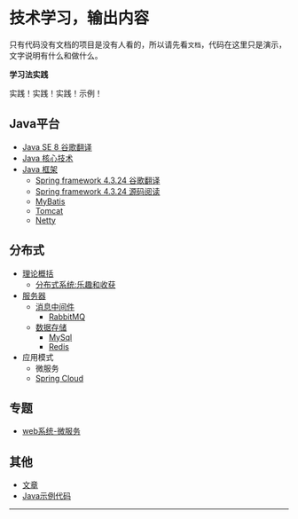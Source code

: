 # 技术学习，输出内容

只有代码没有文档的项目是没有人看的，所以请先看`文档`，代码在这里只是演示，文字说明有什么和做什么。


**学习法实践**

实践！实践！实践！示例！


##  Java平台
- [Java SE 8 谷歌翻译](java_se_doc_zh_8/README.md)
- [Java 核心技术](JavaCore/README.md)
- [Java 框架](JavaFramework/README.md)
  - [Spring framework 4.3.24 谷歌翻译](JavaFramework/spring_framework_doc_zh_4.3.24/README.md)
  - [Spring framework 4.3.24 源码阅读](JavaFramework/spring_framework_source_4.3.24/README.md)
  - [MyBatis](JavaFramework/mybatis/README.md)
  - [Tomcat](JavaFramework/tomcat/README.md)
  - [Netty](JavaFramework/netty/README.md)


##  分布式
- [理论概括](distributedTheory/README.md) 
  - [分布式系统:乐趣和收获](distributedTheory/funAndprofit/README.md)
- [服务器](server/README.md)
  - [消息中间件](server/mq/README.md)
    - [RabbitMQ](server/mq/rabbitmq/README.md)
  - [数据存储](server/database/README.md)
    - [MySql](server/database/mysql/README.md)
    - [Redis](server/database/redis/README.md)
- 应用模式
  - 微服务
  - [Spring Cloud](spring-cloud/README.md)


##  专题
- [web系统-微服务](app/bigweb.md)


##  其他
- [文章](bbb/README.md)
- [Java示例代码](JavaLearingCode/README.md)

----
